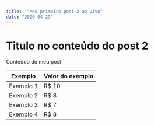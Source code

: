 ```yaml
---
title:  "Meu primeiro post 2 ao vivo"
date: "2020-04-29"
---
```


# Titulo no conteúdo do post 2

Conteúdo do meu post

Exemplo   | Valor do exemplo
--------- | ------
Exemplo 1 | R$ 10
Exemplo 2 | R$ 8
Exemplo 3 | R$ 7
Exemplo 4 | R$ 8